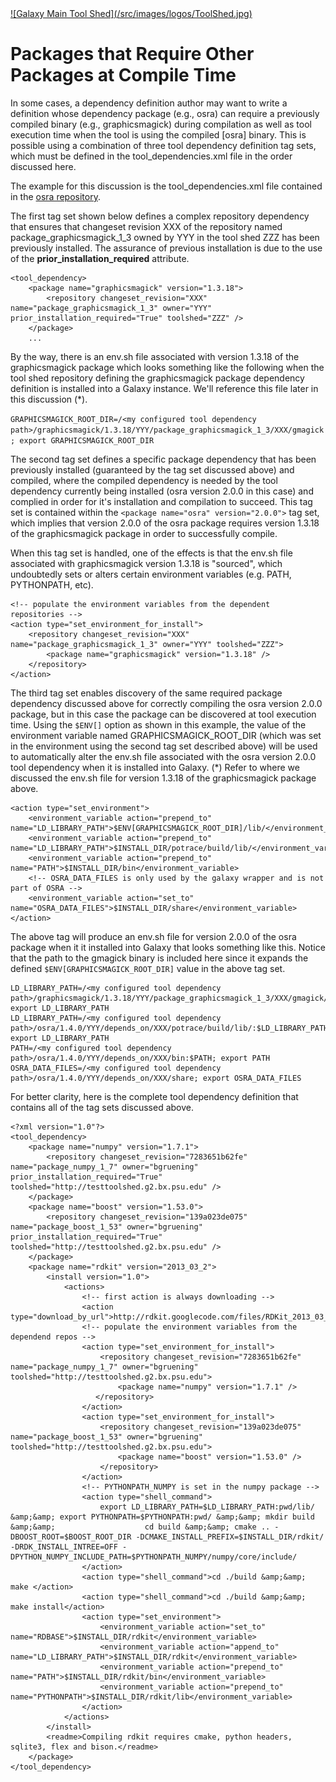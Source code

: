 <div class='center'> <a href='http://toolshed.g2.bx.psu.edu'>![Galaxy Main Tool Shed](/src/images/logos/ToolShed.jpg)</a> </div>

# Packages that Require Other Packages at Compile Time

In some cases, a dependency definition author may want to write a definition whose dependency package (e.g., osra) can require a previously compiled binary (e.g., graphicsmagick) during compilation as well as tool execution time when the tool is using the compiled [osra] binary. This is possible using a combination of three tool dependency definition tag sets, which must be defined in the tool_dependencies.xml file in the order discussed here.

The example for this discussion is the tool_dependencies.xml file contained in the [osra repository](http://testtoolshed.g2.bx.psu.edu/view/bgruening/osra).

The first tag set shown below defines a complex repository dependency that ensures that changeset revision XXX of the repository named package_graphicsmagick_1_3 owned by YYY in the tool shed ZZZ has been previously installed. The assurance of previous installation is due to the use of the **prior_installation_required** attribute.

    <tool_dependency>
        <package name="graphicsmagick" version="1.3.18">
            <repository changeset_revision="XXX" name="package_graphicsmagick_1_3" owner="YYY" prior_installation_required="True" toolshed="ZZZ" />
        </package>
        ...


By the way, there is an env.sh file associated with version 1.3.18 of the graphicsmagick package which looks something like the following when the tool shed repository defining the graphicsmagick package dependency definition is installed into a Galaxy instance. We'll reference this file later in this discussion (*).

```GRAPHICSMAGICK_ROOT_DIR=/<my configured tool dependency path>/graphicsmagick/1.3.18/YYY/package_graphicsmagick_1_3/XXX/gmagick; export GRAPHICSMAGICK_ROOT_DIR```


The second tag set defines a specific package dependency that has been previously installed (guaranteed by the tag set discussed above) and compiled, where the compiled dependency is needed by the tool dependency currently being installed (osra version 2.0.0 in this case) and complied in order for it's installation and compilation to succeed. This tag set is contained within the `<package name="osra" version="2.0.0">` tag set, which implies that version 2.0.0 of the osra package requires version 1.3.18 of the graphicsmagick package in order to successfully compile.

When this tag set is handled, one of the effects is that the env.sh file associated with graphicsmagick version 1.3.18 is "sourced", which undoubtedly sets or alters certain environment variables (e.g. PATH, PYTHONPATH, etc).


    <!-- populate the environment variables from the dependent repositories -->
    <action type="set_environment_for_install">
        <repository changeset_revision="XXX" name="package_graphicsmagick_1_3" owner="YYY" toolshed="ZZZ">
            <package name="graphicsmagick" version="1.3.18" />
        </repository>
    </action>



The third tag set enables discovery of the same required package dependency discussed above for correctly compiling the osra version 2.0.0 package, but in this case the package can be discovered at tool execution time. Using the ```$ENV[]``` option as shown in this example, the value of the environment variable named GRAPHICSMAGICK_ROOT_DIR (which was set in the environment using the second tag set described above) will be used to automatically alter the env.sh file associated with the osra version 2.0.0 tool dependency when it is installed into Galaxy. (*) Refer to where we discussed the env.sh file for version 1.3.18 of the graphicsmagick package above.

    <action type="set_environment">
        <environment_variable action="prepend_to" name="LD_LIBRARY_PATH">$ENV[GRAPHICSMAGICK_ROOT_DIR]/lib/</environment_variable>
        <environment_variable action="prepend_to" name="LD_LIBRARY_PATH">$INSTALL_DIR/potrace/build/lib/</environment_variable>
        <environment_variable action="prepend_to" name="PATH">$INSTALL_DIR/bin</environment_variable>
        <!-- OSRA_DATA_FILES is only used by the galaxy wrapper and is not part of OSRA -->
        <environment_variable action="set_to" name="OSRA_DATA_FILES">$INSTALL_DIR/share</environment_variable>
    </action>

The above tag will produce an env.sh file for version 2.0.0 of the osra package when it it installed into Galaxy that looks something like this. Notice that the path to the gmagick binary is included here since it expands the defined `$ENV[GRAPHICSMAGICK_ROOT_DIR]` value in the above tag set.

    LD_LIBRARY_PATH=/<my configured tool dependency path>/graphicsmagick/1.3.18/YYY/package_graphicsmagick_1_3/XXX/gmagick/lib/:$LD_LIBRARY_PATH; export LD_LIBRARY_PATH
    LD_LIBRARY_PATH=/<my configured tool dependency path>/osra/1.4.0/YYY/depends_on/XXX/potrace/build/lib/:$LD_LIBRARY_PATH; export LD_LIBRARY_PATH
    PATH=/<my configured tool dependency path>/osra/1.4.0/YYY/depends_on/XXX/bin:$PATH; export PATH
    OSRA_DATA_FILES=/<my configured tool dependency path>/osra/1.4.0/YYY/depends_on/XXX/share; export OSRA_DATA_FILES

For better clarity, here is the complete tool dependency definition that contains all of the tag sets discussed above.

    <?xml version="1.0"?>
    <tool_dependency>
        <package name="numpy" version="1.7.1">
            <repository changeset_revision="7283651b62fe" name="package_numpy_1_7" owner="bgruening" prior_installation_required="True" toolshed="http://testtoolshed.g2.bx.psu.edu" />
        </package>
        <package name="boost" version="1.53.0">
            <repository changeset_revision="139a023de075" name="package_boost_1_53" owner="bgruening" prior_installation_required="True" toolshed="http://testtoolshed.g2.bx.psu.edu" />
        </package>
        <package name="rdkit" version="2013_03_2">
            <install version="1.0">
                <actions>
                    <!-- first action is always downloading -->
                    <action type="download_by_url">http://rdkit.googlecode.com/files/RDKit_2013_03_2.tgz</action>
                    <!-- populate the environment variables from the dependend repos -->
                    <action type="set_environment_for_install">
                        <repository changeset_revision="7283651b62fe" name="package_numpy_1_7" owner="bgruening" toolshed="http://testtoolshed.g2.bx.psu.edu">
                            <package name="numpy" version="1.7.1" />
                       </repository>
                    </action>
                    <action type="set_environment_for_install">
                        <repository changeset_revision="139a023de075" name="package_boost_1_53" owner="bgruening" toolshed="http://testtoolshed.g2.bx.psu.edu">
                            <package name="boost" version="1.53.0" />
                        </repository>
                    </action>
                    <!-- PYTHONPATH_NUMPY is set in the numpy package -->
                    <action type="shell_command">
                        export LD_LIBRARY_PATH=$LD_LIBRARY_PATH:pwd/lib/ &amp;&amp; export PYTHONPATH=$PYTHONPATH:pwd/ &amp;&amp; mkdir build &amp;&amp;                    cd build &amp;&amp; cmake .. -DBOOST_ROOT=$BOOST_ROOT_DIR -DCMAKE_INSTALL_PREFIX=$INSTALL_DIR/rdkit/ -DRDK_INSTALL_INTREE=OFF - DPYTHON_NUMPY_INCLUDE_PATH=$PYTHONPATH_NUMPY/numpy/core/include/
                    </action>
                    <action type="shell_command">cd ./build &amp;&amp; make </action>
                    <action type="shell_command">cd ./build &amp;&amp; make install</action>
                    <action type="set_environment">
                        <environment_variable action="set_to" name="RDBASE">$INSTALL_DIR/rdkit</environment_variable>
                        <environment_variable action="append_to" name="LD_LIBRARY_PATH">$INSTALL_DIR/rdkit</environment_variable>
                        <environment_variable action="prepend_to" name="PATH">$INSTALL_DIR/rdkit/bin</environment_variable>
                        <environment_variable action="prepend_to" name="PYTHONPATH">$INSTALL_DIR/rdkit/lib</environment_variable>
                    </action>
                </actions>
            </install>
            <readme>Compiling rdkit requires cmake, python headers, sqlite3, flex and bison.</readme>
        </package>
    </tool_dependency>

